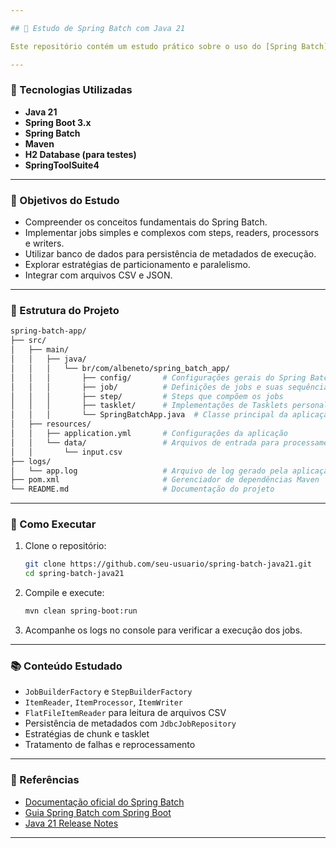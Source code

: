 ```yaml
---

## 📘 Estudo de Spring Batch com Java 21

Este repositório contém um estudo prático sobre o uso do [Spring Batch](https://spring.io/projects/spring-batch) com a linguagem de programação Java versão 21. O objetivo é explorar os principais conceitos, componentes e padrões utilizados em aplicações de processamento em lote.

---
```


### 🧰 Tecnologias Utilizadas

- **Java 21**
- **Spring Boot 3.x**
- **Spring Batch**
- **Maven**
- **H2 Database (para testes)**
- **SpringToolSuite4**

---

### 🎯 Objetivos do Estudo

- Compreender os conceitos fundamentais do Spring Batch.
- Implementar jobs simples e complexos com steps, readers, processors e writers.
- Utilizar banco de dados para persistência de metadados de execução.
- Explorar estratégias de particionamento e paralelismo.
- Integrar com arquivos CSV e JSON.

---

### 📂 Estrutura do Projeto

```bash
spring-batch-app/
├── src/
│   ├── main/
│   │   ├── java/
│   │   │   └── br/com/albeneto/spring_batch_app/
│   │   │       ├── config/       # Configurações gerais do Spring Batch e beans
│   │   │       ├── job/          # Definições de jobs e suas sequências
│   │   │       ├── step/         # Steps que compõem os jobs
│   │   │       ├── tasklet/      # Implementações de Tasklets personalizados
│   │   │       └── SpringBatchApp.java  # Classe principal da aplicação
│   ├── resources/
│   │   ├── application.yml       # Configurações da aplicação
│   │   └── data/                 # Arquivos de entrada para processamento
│   │       └── input.csv
├── logs/
│   └── app.log                   # Arquivo de log gerado pela aplicação
├── pom.xml                       # Gerenciador de dependências Maven
└── README.md                     # Documentação do projeto
```
---

### 🚀 Como Executar

1. Clone o repositório:
   ```bash
   git clone https://github.com/seu-usuario/spring-batch-java21.git
   cd spring-batch-java21
   ```

2. Compile e execute:
   ```bash
   mvn clean spring-boot:run
   ```

3. Acompanhe os logs no console para verificar a execução dos jobs.

---

### 📚 Conteúdo Estudado

- `JobBuilderFactory` e `StepBuilderFactory`
- `ItemReader`, `ItemProcessor`, `ItemWriter`
- `FlatFileItemReader` para leitura de arquivos CSV
- Persistência de metadados com `JdbcJobRepository`
- Estratégias de chunk e tasklet
- Tratamento de falhas e reprocessamento

---

### 📝 Referências

- [Documentação oficial do Spring Batch](https://docs.spring.io/spring-batch/docs/current/reference/html/)
- [Guia Spring Batch com Spring Boot](https://spring.io/guides/gs/batch-processing/)
- [Java 21 Release Notes](https://openjdk.org/projects/jdk/21/)

---
